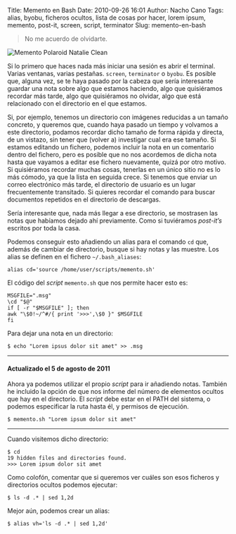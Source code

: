 Title: Memento en Bash
Date: 2010-09-26 16:01
Author: Nacho Cano
Tags: alias, byobu, ficheros ocultos, lista de cosas por hacer, lorem ipsum, memento, post-it, screen, script, terminator
Slug: memento-en-bash

> No me acuerdo de olvidarte.

![Memento Polaroid Natalie Clean]({static}/images/memento_polaroids_natalieclean_18700997-248x300.jpg)

Si lo primero que haces nada más iniciar una sesión es abrir el
terminal. Varias ventanas, varias pestañas. `screen`, `terminator` o
`byobu`. Es posible que, alguna vez, se te haya pasado por la cabeza que
sería interesante guardar una nota sobre algo que estamos haciendo, algo
que quisiéramos recordar más tarde, algo que quisiéramos no olvidar,
algo que está relacionado con el directorio en el que estamos.

Si, por ejemplo, tenemos un directorio con imágenes reducidas a un
tamaño concreto, y queremos que, cuando haya pasado un tiempo y volvamos
a este directorio, podamos recordar dicho tamaño de forma rápida y
directa, de un vistazo, sin tener que (volver a) investigar cual era ese
tamaño. Si estamos editando un fichero, podemos incluir la nota en un
comentario dentro del fichero, pero es posible que no nos acordemos de
dicha nota hasta que vayamos a editar ese fichero nuevamente, quizá por
otro motivo. Si quisiéramos recordar muchas cosas, tenerlas en un único
sitio no es lo más cómodo, ya que la lista en seguida crece. Si tenemos
que enviar un correo electrónico más tarde, el directorio de usuario es
un lugar frecuentemente transitado. Si quieres recordar el comando para
buscar documentos repetidos en el directorio de descargas.

Sería interesante que, nada más llegar a ese directorio, se mostrasen
las notas que habíamos dejado ahí previamente. Como si tuviéramos
_post-it’s_ escritos por toda la casa.

Podemos conseguir esto añadiendo un alias para el comando `cd` que,
además de cambiar de directorio, busque si hay notas y las muestre. Los
alias se definen en el fichero `~/.bash_aliases`:

    alias cd='source /home/user/scripts/memento.sh'

El código del _script_ `memento.sh` que nos permite hacer esto es:

    MSGFILE=".msg"
    \cd "$@"
    if [ -r "$MSGFILE" ]; then
    awk "\$0!~/^#/{ print '>>>',\$0 }" $MSGFILE
    fi

Para dejar una nota en un directorio:

    $ echo "Lorem ipsus dolor sit amet" >> .msg

* * * * *

#### Actualizado el 5 de agosto de 2011

Ahora ya podemos utilizar el propio _script_ para ir añadiendo notas.
También he incluido la opción de que nos informe del número de elementos
ocultos que hay en el directorio. El _script_ debe estar en el PATH del
sistema, o podemos especificar la ruta hasta él, y permisos de
ejecución.

    $ memento.sh "Lorem ipsum dolor sit amet"

* * * * *

Cuando visitemos dicho directorio:

    $ cd
    19 hidden files and directories found.
    >>> Lorem ipsum dolor sit amet

Como colofón, comentar que si queremos ver cuáles son esos ficheros y
directorios ocultos podemos ejecutar:

    $ ls -d .* | sed 1,2d

Mejor aún, podemos crear un alias:

    $ alias vh='ls -d .* | sed 1,2d'

